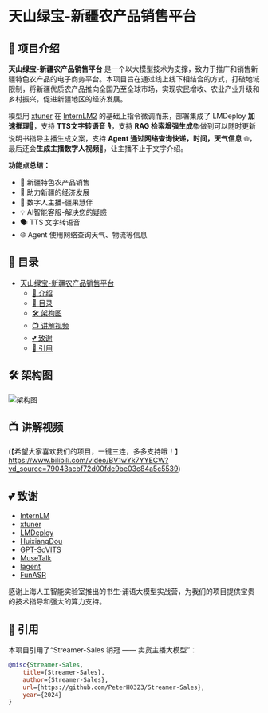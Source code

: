 <!-- for modelscope yaml info
---
language:
- zh
tags:
- streamer-sales
- internlm2
frameworks:
- pytorch
tasks:
- text-generation
license: Apache License 2.0
---
-->
# 天山绿宝-新疆农产品销售平台


## 📢 项目介绍

**天山绿宝-新疆农产品销售平台** 是一个以大模型技术为支撑，致力于推广和销售新疆特色农产品的电子商务平台。本项目旨在通过线上线下相结合的方式，打破地域限制，将新疆优质农产品推向全国乃至全球市场，实现农民增收、农业产业升级和乡村振兴，促进新疆地区的经济发展。

模型用 [xtuner](https://github.com/InternLM/xtuner) 在 [InternLM2](https://github.com/InternLM/InternLM) 的基础上指令微调而来，部署集成了 LMDeploy **加速推理**🚀，支持 **TTS文字转语音** 🎙️，支持 **RAG 检索增强生成**📚做到可以随时更新说明书指导主播生成文案，支持 **Agent 通过网络查询快递，时间，天气信息** 🌐，最后还会**生成主播数字人视频**🦸，让主播不止于文字介绍。

**功能点总结：**

- 🍇 新疆特色农产品销售
- 🚀 助力新疆的经济发展
- 🤖 数字人主播-疆果慧伴
- 💡 AI智能客服-解决您的疑惑
- 🗣️ TTS 文字转语音
- 🌐 Agent 使用网络查询天气、物流等信息

## 📌 目录

- [天山绿宝-新疆农产品销售平台](#天山绿宝-新疆农产品销售平台)
  - [📢 介绍](#-介绍)
  - [📌 目录](#-目录)
  - [🛠 架构图](#-架构图)
  - [📺️ 讲解视频](#️-讲解视频)
  - [💕 致谢](#-致谢)
  - [🔗 引用](#-引用)


## 🛠 架构图

![架构图](/group_share/tianshanlvbao/architecture.jpg)


## 📺️ 讲解视频
(【希望大家喜欢我们的项目，一键三连，多多支持哦！】https://www.bilibili.com/video/BV1wYk7YYECW?vd_source=79043acbf72d00fde9be03c84a5c5539)


## 💕 致谢

- [InternLM](https://github.com/InternLM/InternLM)
- [xtuner](https://github.com/InternLM/xtuner)
- [LMDeploy](https://github.com/InternLM/LMDeploy)
- [HuixiangDou](https://github.com/InternLM/HuixiangDou)
- [GPT-SoVITS](https://github.com/RVC-Boss/GPT-SoVITS)
- [MuseTalk](https://github.com/TMElyralab/MuseTalk)
- [lagent](https://github.com/InternLM/lagent)
- [FunASR](https://github.com/modelscope/FunASR)

感谢上海人工智能实验室推出的书生·浦语大模型实战营，为我们的项目提供宝贵的技术指导和强大的算力支持。


## 🔗 引用

本项目引用了“Streamer-Sales 销冠 —— 卖货主播大模型”：

```bibtex
@misc{Streamer-Sales,
    title={Streamer-Sales},
    author={Streamer-Sales},
    url={https://github.com/PeterH0323/Streamer-Sales},
    year={2024}
}
